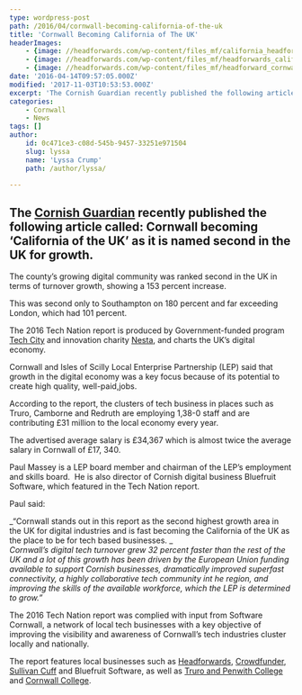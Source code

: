 ```yaml
---
type: wordpress-post
path: /2016/04/cornwall-becoming-california-of-the-uk
title: 'Cornwall Becoming California of The UK'
headerImages:
    - {image: //headforwards.com/wp-content/files_mf/california_headforwards_cornwall.jpg, text: 'Cornwall Becoming California of The UK'}
    - {image: //headforwards.com/wp-content/files_mf/headforwards_california.jpg, text: ""}
    - {image: //headforwards.com/wp-content/files_mf/headforward_cornwall_california_of_the_uk.jpg, text: ""}
date: '2016-04-14T09:57:05.000Z'
modified: '2017-11-03T10:53:53.000Z'
excerpt: 'The Cornish Guardian recently published the following article called: Cornwall becoming ‘California of the UK’ as it is named second in the UK for growth. The county’s growing digital community was ranked second in the UK in terms of turnover growth, showing a 153 percent increase. This was second only to Southampton on 180 percent …'
categories:
    - Cornwall
    - News
tags: []
author:
    id: 0c471ce3-c08d-545b-9457-33251e971504
    slug: lyssa
    name: 'Lyssa Crump'
    path: /author/lyssa/

---
```

The [Cornish Guardian](http://www.cornishguardian.co.uk/Cornwall-California-UK-named-second-UK-growth/story-28762944-detail/story.html) recently published the following article called: Cornwall becoming ‘California of the UK’ as it is named second in the UK for growth.
-----------------------------------------------------------------------------------------------------------------------------------------------------------------------------------------------------------------------------------------------------------------------------

The county’s growing digital community was ranked second in the UK in terms of turnover growth, showing a 153 percent increase.

This was second only to Southampton on 180 percent and far exceeding London, which had 101 percent.

The 2016 Tech Nation report is produced by Government-funded program [Tech City](http://www.techcityuk.com/technation/) and innovation charity [Nesta](http://www.nesta.org.uk/publications/tech-nation-2016), and charts the UK’s digital economy.

Cornwall and Isles of Scilly Local Enterprise Partnership (LEP) said that growth in the digital economy was a key focus because of its potential to create high quality, well-paid,jobs.

According to the report, the clusters of tech business in places such as Truro, Camborne and Redruth are employing 1,38-0 staff and are contributing £31 million to the local economy every year.

The advertised average salary is £34,367 which is almost twice the average salary in Cornwall of £17, 340.

Paul Massey is a LEP board member and chairman of the LEP’s employment and skills board.  He is also director of Cornish digital business Bluefruit Software, which featured in the Tech Nation report.

Paul said:

_“Cornwall stands out in this report as the second highest growth area in the UK for digital industries and is fast becoming the California of the UK as the place to be for tech based businesses. _  
_Cornwall’s digital tech turnover grew 32 percent faster than the rest of the UK and a lot of this growth has been driven by the European Union funding available to support Cornish businesses, dramatically improved superfast connectivity, a highly collaborative tech community int he region, and improving the skills of the available workforce, which the LEP is determined to grow.”_

The 2016 Tech Nation report was complied with input from Software Cornwall, a network of local tech businesses with a key objective of improving the visibility and awareness of Cornwall’s tech industries cluster locally and nationally.

The report features local businesses such as [Headforwards](https://www.headforwards.com/), [Crowdfunder](http://www.crowdfunder.co.uk/), [Sullivan Cuff](https://www.scslhealth.com/inrstar/contact/) and Bluefruit Software, as well as [Truro and Penwith College](http://www.truro-penwith.ac.uk/) and [Cornwall College](https://www.cornwall.ac.uk/).
